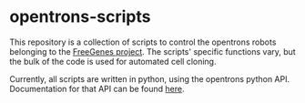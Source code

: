 # opentrons-scripts

This repository is a collection of scripts to control the opentrons robots belonging to the [FreeGenes project](https://biobricks.org/freegenes/). The scripts' specific functions vary, but the bulk of the code is used for automated cell cloning.

Currently, all scripts are written in python, using the opentrons python API. Documentation for that API can be found [here](https://docs.opentrons.com/v1/api.html).
